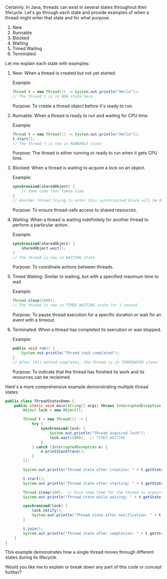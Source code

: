 Certainly. In Java, threads can exist in several states throughout their lifecycle. Let's go through each state and provide examples of when a thread might enter that state and for what purpose.

1. New
2. Runnable
3. Blocked
4. Waiting
5. Timed Waiting
6. Terminated

Let me explain each state with examples:

1. New:
   When a thread is created but not yet started.

   Example:
   ```java
   Thread t = new Thread(() -> System.out.println("Hello"));
   // The thread t is in NEW state here
   ```
   Purpose: To create a thread object before it's ready to run.

2. Runnable:
   When a thread is ready to run and waiting for CPU time.

   Example:
   ```java
   Thread t = new Thread(() -> System.out.println("Hello"));
   t.start();
   // The thread t is now in RUNNABLE state
   ```
   Purpose: The thread is either running or ready to run when it gets CPU time.

3. Blocked:
   When a thread is waiting to acquire a lock on an object.

   Example:
   ```java
   synchronized(sharedObject) {
       // Some code that takes time
   }
   // Another thread trying to enter this synchronized block will be BLOCKED
   ```
   Purpose: To ensure thread-safe access to shared resources.

4. Waiting:
   When a thread is waiting indefinitely for another thread to perform a particular action.

   Example:
   ```java
   synchronized(sharedObject) {
       sharedObject.wait();
   }
   // The thread is now in WAITING state
   ```
   Purpose: To coordinate actions between threads.

5. Timed Waiting:
   Similar to waiting, but with a specified maximum time to wait.

   Example:
   ```java
   Thread.sleep(1000);
   // The thread is now in TIMED_WAITING state for 1 second
   ```
   Purpose: To pause thread execution for a specific duration or wait for an event with a timeout.

6. Terminated:
   When a thread has completed its execution or was stopped.

   Example:
   ```java
   public void run() {
       System.out.println("Thread task completed");
   }
   // After this method completes, the thread is in TERMINATED state
   ```
   Purpose: To indicate that the thread has finished its work and its resources can be reclaimed.

Here's a more comprehensive example demonstrating multiple thread states:

```java
public class ThreadStatesDemo {
    public static void main(String[] args) throws InterruptedException {
        Object lock = new Object();

        Thread t = new Thread(() -> {
            try {
                synchronized(lock) {
                    System.out.println("Thread acquired lock");
                    lock.wait(2000);  // TIMED_WAITING
                }
            } catch (InterruptedException e) {
                e.printStackTrace();
            }
        });

        System.out.println("Thread state after creation: " + t.getState());  // NEW

        t.start();
        System.out.println("Thread state after starting: " + t.getState());  // RUNNABLE

        Thread.sleep(100);  // Give some time for the thread to acquire the lock
        System.out.println("Thread state while waiting: " + t.getState());  // TIMED_WAITING

        synchronized(lock) {
            lock.notify();
            System.out.println("Thread state after notification: " + t.getState());  // BLOCKED (waiting to reacquire lock)
        }

        t.join();
        System.out.println("Thread state after completion: " + t.getState());  // TERMINATED
    }
}
```

This example demonstrates how a single thread moves through different states during its lifecycle.

Would you like me to explain or break down any part of this code or concept further?